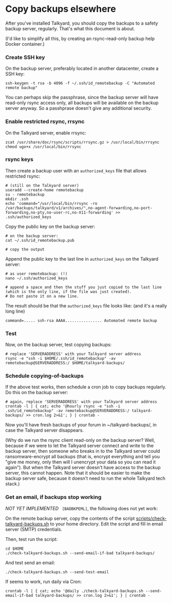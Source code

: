 
Copy backups elsewhere
======================

After you've installed Talkyard, you should copy the backups
to a safety backup server, regularly. That's what this document is about.

(I'd like to simplify all this, by creating an rsync-read-only backup help
Docker container.)


### Create SSH key

On the backup server, preferably located in another datacenter, create a SSH
key:

    ssh-keygen -t rsa -b 4096 -f ~/.ssh/id_remotebackup -C "Automated remote backup"

You can perhaps skip the passphrase, since the backup server will have
read-only rsync access only, all backups will be available on the backup server
anyway. So a passhprase doesn't give any additional security.


### Enable restricted rsync, rrsync

On the Talkyard server, enable rrsync:

    zcat /usr/share/doc/rsync/scripts/rrsync.gz > /usr/local/bin/rrsync
    chmod ugo+x /usr/local/bin/rrsync


### rsync keys

Then create a backup user with an `authorized_keys` file that allows restricted rsync:

    # (still on the Talkyard server)
    useradd --create-home remotebackup
    su - remotebackup
    mkdir .ssh
    echo 'command="/usr/local/bin/rrsync -ro /var/backups/talkyard/v1/archives/",no-agent-forwarding,no-port-forwarding,no-pty,no-user-rc,no-X11-forwarding' >> .ssh/authorized_keys

Copy the public key on the backup server:

    # on the backup server:
    cat ~/.ssh/id_remotebackup.pub

    # copy the output

Append the public key to the last line in `authorized_keys` on the Talkyard server:

    # as user remotebackup: (!)
    nano ~/.ssh/authorized_keys

    # append a space and then the stuff you just copied to the last line (which is the only line, if the file was just created).
    # Do not paste it on a new line.

The result should be that the `authorized_keys` file looks like: (and it's a really long line)

    command=..... ssh-rsa AAAA................ Automated remote backup


### Test

Now, on the backup server, test copying backups:

    # replace 'SERVERADDRESS' with your Talkyard server address
    rsync -e "ssh -i $HOME/.ssh/id_remotebackup" -av remotebackup@SERVERADDRESS:/ $HOME/talkyard-backups/


### Schedule copying-of-backups

If the above test works, then schedule a cron job to copy backups regularly. Do this on the backup server:

    # again, replace 'SERVERADDRESS' with your Talkyard server address
    crontab -l | { cat; echo '@hourly rsync -e "ssh -i .ssh/id_remotebackup" -av remotebackup@SERVERADDRESS:/ talkyard-backups/ >> cron.log 2>&1'; } | crontab -

Now you'll have fresh backups of your forum in ~/talkyard-backups/, in case the Talkyard
server disappears.

(Why do we run the rsync client read-only on the backup server? Well, because
if we were to let the Talkyard server connect and write to the backup server, then
someone who breaks in to the Talkyard server could ransomware-encrypt all backups
(that is, encrypt everything and tell you "give me money, only then will I
unencrypt your data so you can read it again"). But when the Talkyard server doesn't
have access to the backup server, this cannot happen. Note that it should be
easier to make the backup server safe, because it doesn't need to run the whole
Talkyard tech stack.)


### Get an email, if backups stop working

*NOT YET IMPLEMENTED* ` [BADBKPEML]`, the following does not yet work:

On the remote backup server, copy the contents of the script
[scripts/check-talkyard-backups.sh](../scripts/check-talkyard-backups.sh)
to your home directory. Edit the script and fill in email server (SMTP)
credentials.

Then, test run the script:

    cd $HOME
    ./check-talkyard-backups.sh --send-email-if-bad talkyard-backups/

And test send an email:

    ./check-talkyard-backups.sh --send-test-email

If seems to work, run daily via Cron:

    crontab -l | { cat; echo '@daily ./check-talkyard-backups.sh --send-email-if-bad talkyard-backups/ >> cron.log 2>&1'; } | crontab -

